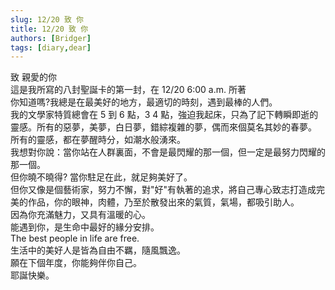 ```yaml
---
slug: 12/20 致 你
title: 12/20 致 你
authors: [Bridger]
tags: [diary,dear]
---
```


致 親愛的你  
這是我所寫的八封聖誕卡的第一封，在 12/20 6:00 a.m. 所著  
你知道嗎?我總是在最美好的地方，最適切的時刻，遇到最棒的人們。  
我的文學家特質總會在 5 到 6 點，3 4 點，強迫我起床，只為了記下轉瞬即逝的靈感。所有的惡夢，美夢，白日夢，錯綜複雜的夢，偶而來個莫名其妙的春夢。  
所有的靈感，都在夢醒時分，如潮水般湧來。  
我想對你說：當你站在人群裏面，不會是最閃耀的那一個，但一定是最努力閃耀的那一個。  
但你曉不曉得? 當你駐足在此，就足夠美好了。  
但你又像是個藝術家，努力不懈，對"好"有執著的追求，將自己專心致志打造成完美的作品，你的眼神，肉體，乃至於散發出來的氣質，氣場，都吸引助人。  
因為你充滿魅力，又具有溫暖的心。  
能遇到你，是生命中最好的緣分安排。  
The best people in life are free.  
生活中的美好人是皆為自由不羈，隨風飄逸。  
願在下個年度，你能夠伴你自己。  
耶誕快樂。

